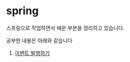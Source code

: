 # spring

스프링으로 작업하면서 배운 부분을 정리하고 있습니다.

공부한 내용은 아래와 같습니다



1. [이벤트 발행하기](../summary/EVENT.md)





